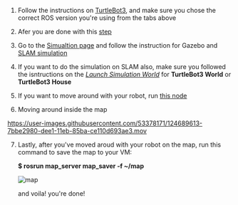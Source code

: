
1. Follow the instructions on [TurtleBot3](https://emanual.robotis.com/docs/en/platform/turtlebot3/quick-start/#pc-setup), and make sure you chose the correct ROS version you're using from the tabs above

2. Afer you are done with this [step](https://emanual.robotis.com/docs/en/platform/turtlebot3/quick-start/#install-turtlebot3-packages)

3. Go to the [Simualtion page](https://emanual.robotis.com/docs/en/platform/turtlebot3/simulation/) and follow the instruction for Gazebo and [SLAM simulation](https://emanual.robotis.com/docs/en/platform/turtlebot3/slam_simulation/)

4. If you want to do the simulation on SLAM also, make sure you followed the isntructions on the [*Launch Simulation World*](https://emanual.robotis.com/docs/en/platform/turtlebot3/simulation/#launch-simulation-world) for **TurtleBot3 World** or **TurtleBot3 House**

5. If you want to move around with your robot, run [this node](https://emanual.robotis.com/docs/en/platform/turtlebot3/slam_simulation/#run-teleoperation-node) 

6. Moving around inside the map 


https://user-images.githubusercontent.com/53378171/124689613-7bbe2980-dee1-11eb-85ba-ce110d693ae3.mov




7. Lastly, after you've moved aroud with your robot on the map, run this command to save the map to your VM:

   **$ rosrun map_server map_saver -f ~/map**
   
   ![map](https://user-images.githubusercontent.com/53378171/124688166-fdf91e80-dede-11eb-8e49-cd7e2d8a7590.png)

   and voila! you're done!
